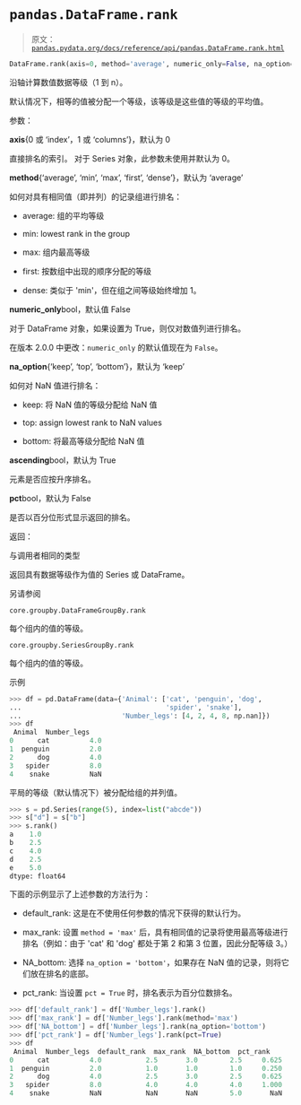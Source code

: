 # `pandas.DataFrame.rank`

> 原文：[`pandas.pydata.org/docs/reference/api/pandas.DataFrame.rank.html`](https://pandas.pydata.org/docs/reference/api/pandas.DataFrame.rank.html)

```py
DataFrame.rank(axis=0, method='average', numeric_only=False, na_option='keep', ascending=True, pct=False)
```

沿轴计算数值数据等级（1 到 n）。

默认情况下，相等的值被分配一个等级，该等级是这些值的等级的平均值。

参数：

**axis**{0 或 ‘index’，1 或 ‘columns’}，默认为 0

直接排名的索引。 对于 Series 对象，此参数未使用并默认为 0。

**method**{‘average’, ‘min’, ‘max’, ‘first’, ‘dense’}，默认为 ‘average’

如何对具有相同值（即并列）的记录组进行排名：

+   average: 组的平均等级

+   min: lowest rank in the group

+   max: 组内最高等级

+   first: 按数组中出现的顺序分配的等级

+   dense: 类似于 'min'，但在组之间等级始终增加 1。

**numeric_only**bool，默认值 False

对于 DataFrame 对象，如果设置为 True，则仅对数值列进行排名。

在版本 2.0.0 中更改：`numeric_only` 的默认值现在为 `False`。

**na_option**{‘keep’, ‘top’, ‘bottom’}，默认为 ‘keep’

如何对 NaN 值进行排名：

+   keep: 将 NaN 值的等级分配给 NaN 值

+   top: assign lowest rank to NaN values

+   bottom: 将最高等级分配给 NaN 值

**ascending**bool，默认为 True

元素是否应按升序排名。

**pct**bool，默认为 False

是否以百分位形式显示返回的排名。

返回：

与调用者相同的类型

返回具有数据等级作为值的 Series 或 DataFrame。

另请参阅

`core.groupby.DataFrameGroupBy.rank`

每个组内的值的等级。

`core.groupby.SeriesGroupBy.rank`

每个组内的值的等级。

示例

```py
>>> df = pd.DataFrame(data={'Animal': ['cat', 'penguin', 'dog',
...                                    'spider', 'snake'],
...                         'Number_legs': [4, 2, 4, 8, np.nan]})
>>> df
 Animal  Number_legs
0      cat          4.0
1  penguin          2.0
2      dog          4.0
3   spider          8.0
4    snake          NaN 
```

平局的等级（默认情况下）被分配给组的并列值。

```py
>>> s = pd.Series(range(5), index=list("abcde"))
>>> s["d"] = s["b"]
>>> s.rank()
a    1.0
b    2.5
c    4.0
d    2.5
e    5.0
dtype: float64 
```

下面的示例显示了上述参数的方法行为：

+   default_rank: 这是在不使用任何参数的情况下获得的默认行为。

+   max_rank: 设置 `method = 'max'` 后，具有相同值的记录将使用最高等级进行排名（例如：由于 'cat' 和 'dog' 都处于第 2 和第 3 位置，因此分配等级 3。）

+   NA_bottom: 选择 `na_option = 'bottom'`，如果存在 NaN 值的记录，则将它们放在排名的底部。

+   pct_rank: 当设置 `pct = True` 时，排名表示为百分位数排名。

```py
>>> df['default_rank'] = df['Number_legs'].rank()
>>> df['max_rank'] = df['Number_legs'].rank(method='max')
>>> df['NA_bottom'] = df['Number_legs'].rank(na_option='bottom')
>>> df['pct_rank'] = df['Number_legs'].rank(pct=True)
>>> df
 Animal  Number_legs  default_rank  max_rank  NA_bottom  pct_rank
0      cat          4.0           2.5       3.0        2.5     0.625
1  penguin          2.0           1.0       1.0        1.0     0.250
2      dog          4.0           2.5       3.0        2.5     0.625
3   spider          8.0           4.0       4.0        4.0     1.000
4    snake          NaN           NaN       NaN        5.0       NaN 
```
